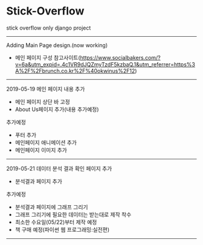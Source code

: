 # Stick-Overflow
stick overflow only django project

------------------
Adding Main Page design.(now working)

* 메인 페이지 구성 참고사이트(https://www.socialbakers.com/?v=6a&utm_expid=.4c1VR9dJQZmyTzdF5kzbaQ.1&utm_referrer=https%3A%2F%2Fbrunch.co.kr%2F%40okwinus%2F12)
------------------
2019-05-19
메인 페이지 내용 추가
* 메인 페이지 상단 바 고정
* About Us페이지 추가(내용 추가예정)

추가예정
* 푸터 추가
* 메인페이지 애니메이션 추가
* 메인페이지 이미지 추가
------------------
2019-05-21
데이터 분석 결과 확인 페이지 추가
* 분석결과 페이지 추가

추가예정
* 분석결과 페이지에 그래프 그리기
* 그래프 그리기에 필요한 데이터는 받는대로 제작 착수
* 최소한 수요일(05/22)부터 제작 예정
* 책 구매 예정(파이썬 웹 프로그래밍:실전편)
------------------
